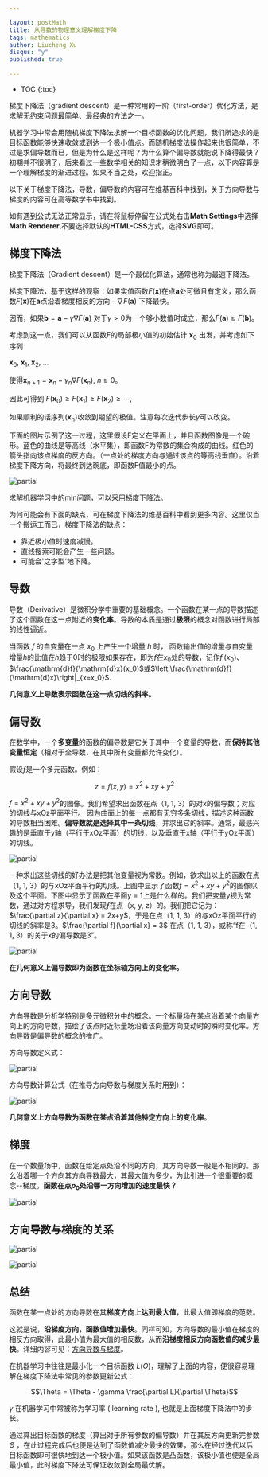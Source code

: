 ```yaml
---

layout: postMath
title: 从导数的物理意义理解梯度下降
tags: mathematics
author: Liucheng Xu
disqus: "y"
published: true

---
```


* TOC
{:toc}

梯度下降法（gradient descent）是一种常用的一阶（first-order）优化方法，是求解无约束问题最简单、最经典的方法之一。

机器学习中常会用随机梯度下降法求解一个目标函数的优化问题，我们所追求的是目标函数能够快速收敛或到达一个极小值点。而随机梯度法操作起来也很简单，不过是求偏导数而已，但是为什么是这样呢？为什么算个偏导数就能说下降得最快？初期并不很明了，后来看过一些数学相关的知识才稍微明白了一点，以下内容算是一个理解梯度的渐进过程。如果不当之处，欢迎指正。

以下关于梯度下降法，导数，偏导数的内容可在维基百科中找到，关于方向导数与梯度的内容可在高等数学书中找到。

如有遇到公式无法正常显示，请在将鼠标停留在公式处右击**Math Settings**中选择**Math Renderer**,不要选择默认的**HTML-CSS**方式，选择**SVG**即可。

## 梯度下降法

梯度下降法（Gradient descent）是一个最优化算法，通常也称为最速下降法。

梯度下降法，基于这样的观察：如果实值函数$F(\mathbf{x})$在点$\mathbf{a}$处可微且有定义，那么函数$F(\mathbf{x})$在$\mathbf{a}$点沿着梯度相反的方向 $-\nabla F(\mathbf{a})$ 下降最快。

因而，如果$\mathbf{b}=\mathbf{a}-\gamma\nabla F(\mathbf{a})$
对于$\gamma>0$为一个够小数值时成立，那么$F(\mathbf{a})\geq F(\mathbf{b})$。

考虑到这一点，我们可以从函数F的局部极小值的初始估计 $\mathbf{x}_0$ 出发，并考虑如下序列 

$\mathbf{x}_0$, $\mathbf{x}_1$, $\mathbf{x}_2$, $\dots$

使得$\mathbf{x}_{n+1}=\mathbf{x}_n-\gamma_n \nabla F(\mathbf{x}_n)$,$\ n \ge 0$。

因此可得到
$F(\mathbf{x}_0)\ge F(\mathbf{x}_1)\ge F(\mathbf{x}_2)\ge \cdots$,

如果顺利的话序列$(\mathbf{x}_n)$收敛到期望的极值。注意每次迭代步长$\gamma$可以改变。

下面的图片示例了这一过程，这里假设F定义在平面上，并且函数图像是一个碗形。蓝色的曲线是等高线（水平集），即函数F为常数的集合构成的曲线。红色的箭头指向该点梯度的反方向。（一点处的梯度方向与通过该点的等高线垂直）。沿着梯度下降方向，将最终到达碗底，即函数F值最小的点。

![partial](/images/blog/2016/04-15/gd4.png)

求解机器学习中的min问题，可以采用梯度下降法。

为何可能会有下面的缺点，可在梯度下降法的维基百科中看到更多内容。这里仅当一个搬运工而已，梯度下降法的缺点：

- 靠近极小值时速度减慢。
- 直线搜索可能会产生一些问题。
- 可能会'之字型'地下降。


## 导数

导数（Derivative）是微积分学中重要的基础概念。一个函数在某一点的导数描述了这个函数在这一点附近的**变化率**。导数的本质是通过**极限**的概念对函数进行局部的线性逼近。



当函数 $f$ 的自变量在一点 $x_0$ 上产生一个增量 $h$ 时， 
函数输出值的增量与自变量增量$h$的比值在$h$趋于$0$时的极限如果存在，即为$f$在$x_0$处的导数，记作$f'(x_0)$、$\frac{\mathrm{d}f}{\mathrm{d}x}(x_0)$或$\left.\frac{\mathrm{d}f}{\mathrm{d}x}\right|_{x=x_0}$.

**几何意义上导数表示函数在这一点切线的斜率。**

## 偏导数

在数学中，一个**多变量**的函数的偏导数是它关于其中一个变量的导数，而**保持其他变量恒定**（相对于全导数，在其中所有变量都允许变化）。

假设$ƒ$是一个多元函数。例如：

 $$z = f(x, y) = x^2 + xy + y^2$$

$f = x^2 + xy + y^2$的图像。我们希望求出函数在点（1, 1, 3）的对x的偏导数；对应的切线与xOz平面平行。
因为曲面上的每一点都有无穷多条切线，描述这种函数的导数相当困难。**偏导数就是选择其中一条切线**，并求出它的斜率。通常，最感兴趣的是垂直于y轴（平行于xOz平面）的切线，以及垂直于x轴（平行于yOz平面）的切线。

![partial](/images/blog/2016/04-15/partial.png)

一种求出这些切线的好办法是把其他变量视为常数。例如，欲求出以上的函数在点（1, 1, 3）的与xOz平面平行的切线。上图中显示了函数$f = x^2 + xy + y^2$的图像以及这个平面。下图中显示了函数在平面y = 1上是什么样的。我们把变量y视为常数，通过对方程求导，我们发现$ƒ$在点（x, y, z）的。我们把它记为：
$\frac{\partial z}{\partial x} = 2x+y$，于是在点（1, 1, 3）的与xOz平面平行的切线的斜率是3。$\frac{\partial f}{\partial x} = 3$ 在点（1, 1, 3），或称“f在（1, 1, 3）的关于x的偏导数是3”。

![partial](/images/blog/2016/04-15/y=1.png)

**在几何意义上偏导数即为函数在坐标轴方向上的变化率。**

## 方向导数

方向导数是分析学特别是多元微积分中的概念。一个标量场在某点沿着某个向量方向上的方向导数，描绘了该点附近标量场沿着该向量方向变动时的瞬时变化率。方向导数是偏导数的概念的推广。

方向导数定义式：

![partial](/images/blog/2016/04-15/zh.png)

方向导数计算公式（在推导方向导数与梯度关系时用到）：

![partial](/images/blog/2016/04-15/gd5.png)

**几何意义上方向导数为函数在某点沿着其他特定方向上的变化率**。

## 梯度

在一个数量场中，函数在给定点处沿不同的方向，其方向导数一般是不相同的。那么沿着哪一个方向其方向导数最大，其最大值为多少，为此引进一个很重要的概念--梯度。**函数在点$p_0$处沿哪一方向增加的速度最快？**

![partial](/images/blog/2016/04-15/gd.png)

## 方向导数与梯度的关系

![partial](/images/blog/2016/04-15/gd2.png)

![partial](/images/blog/2016/04-15/gd3.png)

## 总结

函数在某一点处的方向导数在其**梯度方向上达到最大值**，此最大值即梯度的范数。

这就是说，**沿梯度方向，函数值增加最快**。同样可知，方向导数的最小值在梯度的相反方向取得，此最小值为最大值的相反数，从而**沿梯度相反方向函数值的减少最快**。详细内容可见：[方向导数与梯度](http://math.fudan.edu.cn/gdsx/KEJIAN/%E6%96%B9%E5%90%91%E5%AF%BC%E6%95%B0%E5%92%8C%E6%A2%AF%E5%BA%A6.pdf)。

在机器学习中往往是最小化一个目标函数 $L(\Theta)$，理解了上面的内容，便很容易理解在梯度下降法中常见的参数更新公式：

$$\Theta = \Theta - \gamma \frac{\partial L}{\partial \Theta}$$

$\gamma$ 在机器学习中常被称为学习率 ( learning rate ), 也就是上面梯度下降法中的步长。

通过算出目标函数的梯度（算出对于所有参数的偏导数）并在其反方向更新完参数 $\Theta$ ，在此过程完成后也便是达到了函数值减少最快的效果，那么在经过迭代以后目标函数即可很快地到达一个极小值。如果该函数是凸函数，该极小值也便是全局最小值，此时梯度下降法可保证收敛到全局最优解。
